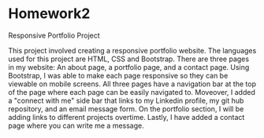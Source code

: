 # Homework2

Responsive Portfolio Project

This project involved creating a responsive portfolio website. The languages used for this project are HTML, CSS and Bootstrap. There are three pages in my website: An about page, a portfolio page, and a contact page. Using Bootstrap, I was able to make each page responsive so they can be viewable on mobile screens. All three pages have a navigation bar at the top of the page where each page can be easily navigated to. Moveover, I added a "connect with me" side bar that links to my Linkedin profile, my git hub repository, and an email message form. On the portfolio section, I will be adding links to different projects overtime. Lastly, I have added a contact page where you can write me a message. 